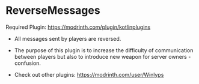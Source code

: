 # ReverseMessages
Required Plugin: https://modrinth.com/plugin/kotlinplugins
- All messages sent by players are reversed.
- The purpose of this plugin is to increase the difficulty of communication between players but also to introduce new weapon for server owners - confusion. 

- Check out other plugins: https://modrinth.com/user/Winlyps
